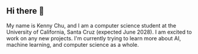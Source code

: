 ## Hi there 👋

My name is Kenny Chu, and I am a computer science student at the University of California, Santa Cruz (expected June 2028). I am excited to work on any new projects. I'm currently trying to learn more about AI, machine learning, and computer science as a whole. 
<!--
**kenny293/kenny293** is a ✨ _special_ ✨ repository because its `README.md` (this file) appears on your GitHub profile.

Here are some ideas to get you started:

- 🔭 I’m currently working on ...
- 🌱 I’m currently learning ...
- 👯 I’m looking to collaborate on ...
- 🤔 I’m looking for help with ...
- 💬 Ask me about ...
- 📫 How to reach me: ...
- 😄 Pronouns: ...
- ⚡ Fun fact: ...
-->
